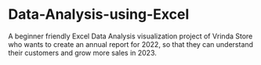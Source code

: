 # Data-Analysis-using-Excel
A beginner friendly Excel Data Analysis visualization project of Vrinda Store who wants to create an annual report for 2022, so that they can understand their customers and grow more sales in 2023.
